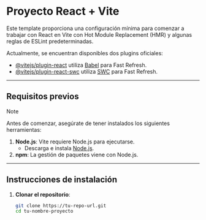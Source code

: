 # Proyecto React + Vite

Este template proporciona una configuración mínima para comenzar a trabajar con React en Vite con Hot Module Replacement (HMR) y algunas reglas de ESLint predeterminadas.

Actualmente, se encuentran disponibles dos plugins oficiales:

- [@vitejs/plugin-react](https://github.com/vitejs/vite-plugin-react/blob/main/packages/plugin-react/README.md) utiliza [Babel](https://babeljs.io/) para Fast Refresh.
- [@vitejs/plugin-react-swc](https://github.com/vitejs/vite-plugin-react-swc) utiliza [SWC](https://swc.rs/) para Fast Refresh.

---

## Requisitos previos
>[!NOTE]
>Antes de comenzar, asegúrate de tener instalados los siguientes herramientas:


1. **Node.js**: Vite requiere Node.js para ejecutarse.
   - Descarga e instala [Node.js](https://nodejs.org/).
2. **npm**: La gestión de paquetes viene con Node.js.

---

## Instrucciones de instalación

1. **Clonar el repositorio**:

   ```bash
   git clone https://tu-repo-url.git
   cd tu-nombre-proyecto

